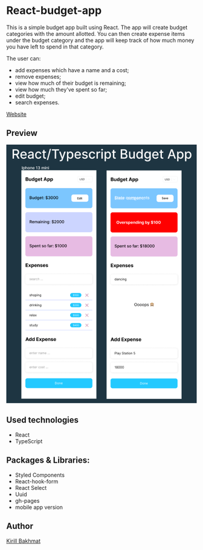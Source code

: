# React-budget-app

This is a simple budget app built using React. The app will create budget categories with the amount allotted. You can then create expense items under the budget category and the app will keep track of how much money you have left to spend in that category.

The user can:

- add expenses which have a name and a cost;
- remove expenses;
- view how much of their budget is remaining;
- view how much they've spent so far;
- edit budget;
- search expenses.

[Website](https://bakhmatkirill.github.io/react-budget-app/)

## Preview

![Image](https://github.com/BakhmatKirill/react-budget-app/blob/main/preview/react-app-budget.png)

## Used technologies

- React
- TypeScript

## Packages & Libraries:

- Styled Components
- React-hook-form
- React Select
- Uuid
- gh-pages
- mobile app version

## Author

[Kirill Bakhmat](https://github.com/BakhmatKirill)
